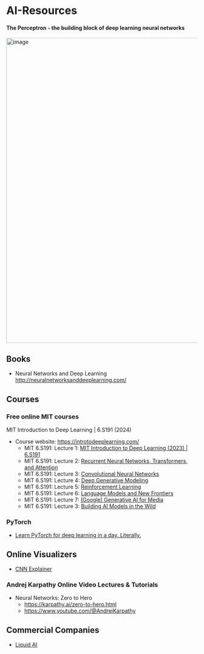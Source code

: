 # AI-Resources

#### The Perceptron - the building block of deep learning neural networks
<img width="802" alt="image" src="https://github.com/user-attachments/assets/e5f0881e-cc67-4058-a83d-77f49b094a02" />

## Books

* Neural Networks and Deep Learning
http://neuralnetworksanddeeplearning.com/

## Courses

### Free online MIT courses

MIT Introduction to Deep Learning | 6.S191 (2024)
* Course website: https://introtodeeplearning.com/
  * MIT 6.S191: Lecture 1: [MIT Introduction to Deep Learning (2023) | 6.S191](https://youtu.be/ErnWZxJovaM)
  * MIT 6.S191: Lecture 2: [Recurrent Neural Networks, Transformers, and Attention](https://youtu.be/dqoEU9Ac3ek)
  * MIT 6.S191: Lecture 3: [Convolutional Neural Networks](https://youtu.be/2xqkSUhmmXU)
  * MIT 6.S191: Lecture 4: [Deep Generative Modeling](https://youtu.be/Dmm4UG-6jxA?si)
  * MIT 6.S191: Lecture 5: [Reinforcement Learning](https://youtu.be/8JVRbHAVCws)
  * MIT 6.S191: Lecture 6: [Language Models and New Frontiers](https://youtu.be/N1fbskTpwZ0)
  * MIT 6.S191: Lecture 7: [(Google) Generative AI for Media](https://youtu.be/P7Hkh2zOGQ0)
  * MIT 6.S191: Lecture 3: [Building AI Models in the Wild](https://youtu.be/ZAGiinWiFsE)

### PyTorch

* [Learn PyTorch for deep learning in a day. Literally.](https://youtu.be/Z_ikDlimN6A)

## Online Visualizers

* [CNN Explainer](https://poloclub.github.io/cnn-explainer/)

### Andrej Karpathy Online Video Lectures & Tutorials

* Neural Networks: Zero to Hero
  * https://karpathy.ai/zero-to-hero.html
  * https://www.youtube.com/@AndrejKarpathy

## Commercial Companies

* [Liquid AI](https://www.liquid.ai/)
